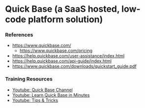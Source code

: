 
Quick Base (a SaaS hosted, low-code platform solution)
====

### References
* https://www.quickbase.com/
  * https://www.quickbase.com/pricing
* https://help.quickbase.com/user-assistance/index.html
* https://help.quickbase.com/api-guide/index.html
* https://www.quickbase.com/downloads/quickstart_guide.pdf


### Training Resources
* [Youtube: Quick Base Channel](https://www.youtube.com/channel/UCR4V92bHC3lMUizUOcR_3nQ)
* [Youtube: Learn Quick Base in Minutes](https://www.youtube.com/watch?v=EN4fAgmWCCk)
* [Youtube: Tips & Tricks](https://www.youtube.com/playlist?list=PLthcl_yh6qAbmgUqPzzWaAYDZfoY9W-DD)


